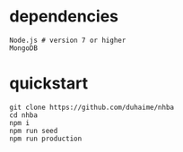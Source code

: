 # dependencies

```
Node.js # version 7 or higher
MongoDB
```

# quickstart

```
git clone https://github.com/duhaime/nhba
cd nhba
npm i
npm run seed
npm run production
```